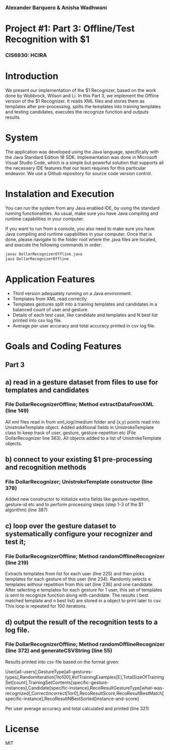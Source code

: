 ### Alexander Barquero & Anisha Wadhwani
# Project #1: Part 3: Offline/Test Recognition with $1 
### CIS6930: HCIRA

# Introduction
We present our implementation of the $1 Recognizer, based on the work done by Wobbrock, Wilson and Li.
In this Part 3, we implement the Offline version of the $1 Recognizer. It reads XML files and stores them as templates after pre-processing, spilts the templates into training templates and testing candidates, executes the recognize function and outputs results.

# System
The application was developed using the Java language, specifically with the Java Standard Edition 18 SDK. 
Implementation was done in Microsoft Visual Studio Code, which is a simple but powerful solution that supports all the necessary IDE features that our team requires for this particular endeavor.
We use a Github repository for source code version control.


# Instalation and Execution

You can run the system from any Java enabled IDE, by using the standard running functionalities. As usual, make sure you have Java compiling and runtime capabilities in your computer.

If you want to run from a console, you also need to make sure you have Java compiling and runtime capabilities in your computer. Once that is done, please navigate to the folder root where the .java files are located, and execute the following commands in order:  

```sh
javac DollarRecognizerOffline.java
java DollarRecognizerOffline
```

# Application Features

- Third version adequately running on a Java environment.
- Templates from XML read correctly 
- Templates gestures split into a training templates and candidates in a balanced count of user and gesture
- Details of each test case, like candidate and templates and N best list printed into csv log file. 
- Average per user accuracy and total accuracy printed in csv log file. 

# Goals and Coding Features

## Part 3

## a) read in a gesture dataset from files to use for templates and candidates 
### File DollarRecognizerOffline; Method extractDataFromXML (line 149)
All xml files read in from xml_log/<user>/medium folder and (x,y) points read into UnistrokeTemplate object. Added additional fields in UnistrokeTemplate class to keep track of user, gesture, gesture-repetiton etc (File DollarRecognizer line 363). All objects added to a list of UnistrokeTemplate objects. 

## b) connect to your existing $1 pre-processing and recognition methods
### File DollarRecognizer; UnistrokeTemplate constructor  (line 378)
Added new constructor to initialize extra fields like gesture-repetiton, gesture-id etc and to perform processing steps (step 1-3 of the $1 algorithm) (line 387)

## c) loop over the gesture dataset to systematically configure your recognizer and test it;   
### File DollarRecognizerOffline; Method randomOfflineRecognizer (line 219)
Extracts templates from list for each user (line 225) and then picks templates for each gesture of this user (line 234). Randomly selects e templates withour repetition from this set (line 236) and one candidate. After selecting e templates for each gesture for 1 user, this set of templates is sent to recognize function along with candidate. The results ( best matched template and n best list) are stored in a object to print later to csv. This loop is repeated for 100 iterations. 

## d) output the result of the recognition tests to a log file. 
### File DollarRecognizerOffline; Method randomOfflineRecognizer (line 372) and generateCSVString (line 55)
Results printed into csv file based on the format given:

User[all-users],GestureType[all-gestures-types],RandomIteration[1to100],#ofTrainingExamples[E],TotalSizeOfTrainingSet[count],TrainingSetContents[specific-gesture-instances],Candidate[specific-instance],RecoResultGestureType[what-was-recognized],CorrectIncorrect[1or0],RecoResultScore,RecoResultBestMatch[specific-instance],RecoResultNBestSorted[instance-and-score]

Per user average accuracy and total calculated and printed (line 321) 

# License
MIT

